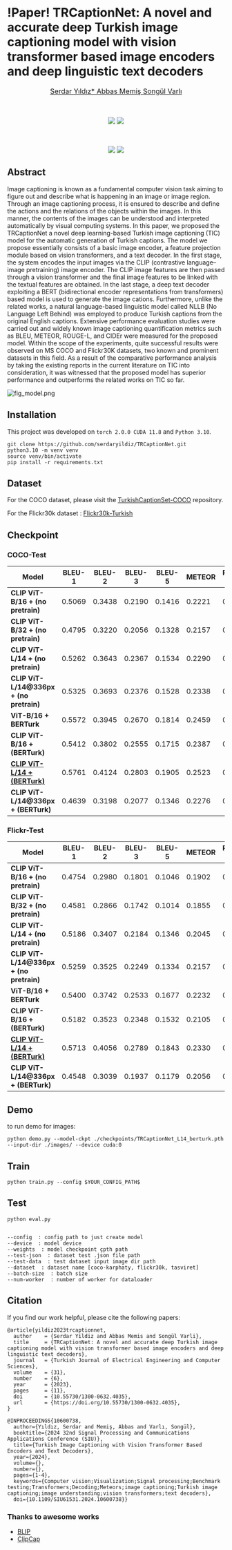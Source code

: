 # !Paper! TRCaptionNet: A novel and accurate deep Turkish image captioning model with vision transformer based image encoders and deep linguistic text decoders

<font size='3'> <p align="center">
    <a href='https://scholar.google.com/citations?user=sl1KrkYAAAAJ&hl=tr'> Serdar Yıldız* </a> 
    <a href='https://scholar.google.com/citations?user=4_OxlcsAAAAJ&hl=tr'> Abbas Memiş </a>
    <a href='https://scholar.google.com/citations?user=DaCI6_YAAAAJ&hl=tr'> Songül Varlı </a>
</p></font>

<p align="center">
    <br />
    <br />
    <a href='https://huggingface.co/spaces/serdaryildiz/TRCaptionNet'><img src='https://img.shields.io/badge/%F0%9F%A4%97%20Hugging%20Face-COCO%20Spaces-blue'></a> 
    <a href='https://huggingface.co/spaces/serdaryildiz/TRCaptionNet-TasvirEt'><img src='https://img.shields.io/badge/%F0%9F%A4%97%20Hugging%20Face-Tasviret%20Spaces-blue'></a> 
</p>
<p align="center">
    <br />
    <br />
    <a href='https://doi.org/10.55730/1300-0632.4035'><img src='https://img.shields.io/badge/Paper-TUBITAK-red'></a>
    <a href="https://opensource.org/licenses/MIT"><img src="https://img.shields.io/badge/License-MIT-yellow.svg"></a>
</p>

   




## Abstract

Image captioning is known as a fundamental computer vision task aiming to figure out and describe what is happening in an image or image region. Through an image captioning process, it is ensured to describe and define the actions and the relations of the objects within the images. In this manner, the contents of the images can be understood and interpreted automatically by visual computing systems. In this paper, we proposed the TRCaptionNet a novel deep learning-based Turkish image captioning (TIC) model for the automatic generation of Turkish captions. The model we propose essentially consists of a basic image encoder, a feature projection module based on vision transformers, and a text decoder. In the first stage, the system encodes the input images via the CLIP (contrastive language–image pretraining) image encoder. The CLIP image features are then passed through a vision transformer and the final image features to be linked with the textual features are obtained. In the last stage, a deep text decoder exploiting a BERT (bidirectional encoder representations from transformers) based model is used to generate the image cations. Furthermore, unlike the related works, a natural language-based linguistic model called NLLB (No Language Left Behind) was employed to produce Turkish captions from the original English captions. Extensive performance evaluation studies were carried out and widely known image captioning quantification metrics such as BLEU, METEOR, ROUGE-L, and CIDEr were measured for the proposed model. Within the scope of the experiments, quite successful results were observed on MS COCO and Flickr30K datasets, two known and prominent datasets in this field. As a result of the comparative performance analysis by taking the existing reports in the current literature on TIC into consideration, it was witnessed that the proposed model has superior performance and outperforms the related works on TIC so far.

![fig_model.png](fig%2Ffig_model.png)

## Installation

This project was developed on `torch 2.0.0 CUDA 11.8` and `Python 3.10`.


    git clone https://github.com/serdaryildiz/TRCaptionNet.git
    python3.10 -m venv venv
    source venv/bin/activate
    pip install -r requirements.txt


## Dataset

For the COCO dataset, please visit the [TurkishCaptionSet-COCO](https://github.com/serdaryildiz/TurkishCaptionSet-COCO) repository.

For the Flickr30k dataset : [Flickr30k-Turkish](https://drive.google.com/drive/folders/1Exi-iL7I7JWevnncQU77uRnu851ow4br?usp=sharing)

## Checkpoint

### COCO-Test

| Model                                                                                                                                                                                                                   | BLEU-1 | BLEU-2 | BLEU-3 | BLEU-5 | METEOR | ROUGE-L | CIDEr  |
|-------------------------------------------------------------------------------------------------------------------------------------------------------------------------------------------------------------------------|--------|--------|--------|--------|--------|---------|--------|
| **CLIP ViT-B/16 + (no pretrain)**                                                                                                                                                                                       | 0.5069 | 0.3438 | 0.2190 | 0.1416 | 0.2221 | 0.4127  | 0.4934 |
| **CLIP ViT-B/32 + (no pretrain)**                                                                                                                                                                                       | 0.4795 | 0.3220 | 0.2056 | 0.1328 | 0.2157 | 0.4065  | 0.4512 |
| **CLIP ViT-L/14 + (no pretrain)**                                                                                                                                                                                       | 0.5262 | 0.3643 | 0.2367 | 0.1534 | 0.2290 | 0.4296  | 0.5209 |
| **CLIP ViT-L/14@336px + (no pretrain)**                                                                                                                                                                                 | 0.5325 | 0.3693 | 0.2376 | 0.1528 | 0.2338 | 0.4387  | 0.5288 |
| **ViT-B/16 + BERTurk**                                                                                                                                                                                                  | 0.5572 | 0.3945 | 0.2670 | 0.1814 | 0.2459 | 0.4499  | 0.6146 |
| **CLIP ViT-B/16 + (BERTurk)**                                                                                                                                                                                           | 0.5412 | 0.3802 | 0.2555 | 0.1715 | 0.2387 | 0.4419  | 0.5848 |
| [**CLIP ViT-L/14 + (BERTurk)**](https://drive.google.com/u/0/uc?id=14Ll1PIQhsMSypHT34Rt9voz_zaAf4Xh9&export=download&confirm=t&uuid=9b4bf589-d438-4b4f-a37c-fc34b0a63a5d&at=AB6BwCAY8xK0EZiPGv2YT7isL8pG:1697575816291) | 0.5761 | 0.4124 | 0.2803 | 0.1905 | 0.2523 | 0.4609  | 0.6437 |
| **CLIP ViT-L/14@336px + (BERTurk)**                                                                                                                                                                                     | 0.4639 | 0.3198 | 0.2077 | 0.1346 | 0.2276 | 0.4190  | 0.4971 |


### Flickr-Test

| Model                                                                                                                                                                                                                   | BLEU-1 | BLEU-2 | BLEU-3 | BLEU-5 | METEOR | ROUGE-L | CIDEr  |
|-------------------------------------------------------------------------------------------------------------------------------------------------------------------------------------------------------------------------|--------|--------|--------|--------|--------|---------|--------|
| **CLIP ViT-B/16 + (no pretrain)**                                                                                                                                                                                       | 0.4754 | 0.2980 | 0.1801 | 0.1046 | 0.1902 | 0.3732  | 0.2907 |
| **CLIP ViT-B/32 + (no pretrain)**                                                                                                                                                                                       | 0.4581 | 0.2866 | 0.1742 | 0.1014 | 0.1855 | 0.3754  | 0.2659 |
| **CLIP ViT-L/14 + (no pretrain)**                                                                                                                                                                                       | 0.5186 | 0.3407 | 0.2184 | 0.1346 | 0.2045 | 0.4058  | 0.3507 |
| **CLIP ViT-L/14@336px + (no pretrain)**                                                                                                                                                                                 | 0.5259 | 0.3525 | 0.2249 | 0.1334 | 0.2157 | 0.4237  | 0.3808 |
| **ViT-B/16 + BERTurk**                                                                                                                                                                                                  | 0.5400 | 0.3742 | 0.2533 | 0.1677 | 0.2232 | 0.4324  | 0.4636 |
| **CLIP ViT-B/16 + (BERTurk)**                                                                                                                                                                                           | 0.5182 | 0.3523 | 0.2348 | 0.1532 | 0.2105 | 0.4079  | 0.4010 |
| [**CLIP ViT-L/14 + (BERTurk)**](https://drive.google.com/u/0/uc?id=14Ll1PIQhsMSypHT34Rt9voz_zaAf4Xh9&export=download&confirm=t&uuid=9b4bf589-d438-4b4f-a37c-fc34b0a63a5d&at=AB6BwCAY8xK0EZiPGv2YT7isL8pG:1697575816291) | 0.5713 | 0.4056 | 0.2789 | 0.1843 | 0.2330 | 0.4491  | 0.5154 |
| **CLIP ViT-L/14@336px + (BERTurk)**                                                                                                                                                                                     | 0.4548 | 0.3039 | 0.1937 | 0.1179 | 0.2056 | 0.3966  | 0.3550 |

## Demo
to run demo for images:

    python demo.py --model-ckpt ./checkpoints/TRCaptionNet_L14_berturk.pth --input-dir ./images/ --device cuda:0

## Train

    python train.py --config $YOUR_CONFIG_PATH$

## Test

    python eval.py


    --config  : config path to just create model
    --device  : model device
    --weights  : model checkpoint çpth path
    --test-json  : dataset test .json file path
    --test-data  : test dataset input image dir path
    --dataset  : dataset name [coco-karphaty, flickr30k, tasviret]
    --batch-size  : batch size
    --num-worker  : number of worker for dataloader



## Citation

If you find our work helpful, please cite the following papers:

```
@article{yildiz2023trcaptionnet,
  author    = {Serdar Yildiz and Abbas Memis and Songül Varli},
  title     = {TRCaptionNet: A novel and accurate deep Turkish image captioning model with vision transformer based image encoders and deep linguistic text decoders},
  journal   = {Turkish Journal of Electrical Engineering and Computer Sciences},
  volume    = {31},
  number    = {6},
  year      = {2023},
  pages     = {11},
  doi       = {10.55730/1300-0632.4035},
  url       = {https://doi.org/10.55730/1300-0632.4035},
}
```
```
@INPROCEEDINGS{10600738,
  author={Yıldız, Serdar and Memiş, Abbas and Varlı, Songül},
  booktitle={2024 32nd Signal Processing and Communications Applications Conference (SIU)}, 
  title={Turkish Image Captioning with Vision Transformer Based Encoders and Text Decoders}, 
  year={2024},
  volume={},
  number={},
  pages={1-4},
  keywords={Computer vision;Visualization;Signal processing;Benchmark testing;Transformers;Decoding;Meteors;image captioning;Turkish image captioning;image understanding;vision transformers;text decoders},
  doi={10.1109/SIU61531.2024.10600738}}
```

### Thanks to awesome works

- [BLIP](https://github.com/salesforce/BLIP)
- [ClipCap](https://github.com/rmokady/CLIP_prefix_caption)
